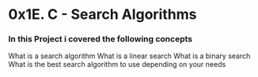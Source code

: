# 0x1E. C - Search Algorithms

### In this Project i covered the following concepts
What is a search algorithm
What is a linear search
What is a binary search
What is the best search algorithm to use depending on your needs
